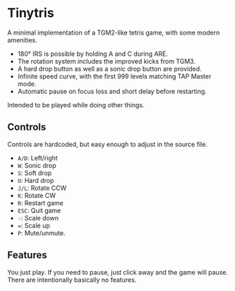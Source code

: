 # Tinytris

A minimal implementation of a TGM2-like tetris game, with some modern amenities.

- 180° IRS is possible by holding A and C during ARE.
- The rotation system includes the improved kicks from TGM3.
- A hard drop button as well as a sonic drop button are provided.
- Infinite speed curve, with the first 999 levels matching TAP Master mode.
- Automatic pause on focus loss and short delay before restarting.

Intended to be played while doing other things.

## Controls

Controls are hardcoded, but easy enough to adjust in the source file.

- `A/D`: Left/right
- `W`: Sonic drop
- `S`: Soft drop
- `U`: Hard drop
- `J/L`: Rotate CCW
- `K`: Rotate CW
- `R`: Restart game
- `ESC`: Quit game
- `-`: Scale down
- `=`: Scale up
- `P`: Mute/unmute.

## Features

You just play. If you need to pause, just click away and the game will pause. There are intentionally basically no features.